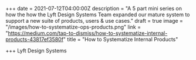 +++
date = 2021-07-12T04:00:00Z
description = "A 5 part mini series on how the how the Lyft Design Systems Team expanded our mature system to support a new suite of products, users & use cases."
draft = true
image = "/images/how-to-systematize-ops-products.png"
link = "https://medium.com/tap-to-dismiss/how-to-systematize-internal-products-43817ef3580f"
title = "How to Systematize Internal Products"

+++
Lyft Design Systems